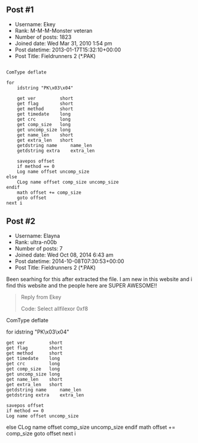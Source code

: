 ## Post #1
- Username: Ekey
- Rank: M-M-M-Monster veteran
- Number of posts: 1823
- Joined date: Wed Mar 31, 2010 1:54 pm
- Post datetime: 2013-01-17T15:32:10+00:00
- Post Title: Fieldrunners 2 (*.PAK)

```

ComType deflate

for
    idstring "PK\x03\x04"

    get ver         short
    get flag        short
    get method      short
    get timedate    long
    get crc         long
    get comp_size   long
    get uncomp_size long
    get name_len    short
    get extra_len   short
    getdstring name     name_len
    getdstring extra    extra_len

    savepos offset
    if method == 0
    Log name offset uncomp_size
else
    CLog name offset comp_size uncomp_size
endif
    math offset += comp_size
    goto offset
next i
```
## Post #2
- Username: Elayna
- Rank: ultra-n00b
- Number of posts: 7
- Joined date: Wed Oct 08, 2014 6:43 am
- Post datetime: 2014-10-08T07:30:53+00:00
- Post Title: Fieldrunners 2 (*.PAK)

Been searhing for this after extracted the file. I am new in this website and i find this website and the people here are SUPER AWESOME!!



> Reply from Ekey
>
> Code: Select allfilexor 0xf8

ComType deflate

for
    idstring "PK\x03\x04"

    get ver         short
    get flag        short
    get method      short
    get timedate    long
    get crc         long
    get comp_size   long
    get uncomp_size long
    get name_len    short
    get extra_len   short
    getdstring name     name_len
    getdstring extra    extra_len

    savepos offset
    if method == 0
    Log name offset uncomp_size
else
    CLog name offset comp_size uncomp_size
endif
    math offset += comp_size
    goto offset
next i
